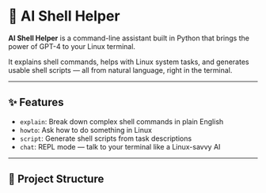 # 🧠 AI Shell Helper

**AI Shell Helper** is a command-line assistant built in Python that brings the power of GPT-4 to your Linux terminal.

It explains shell commands, helps with Linux system tasks, and generates usable shell scripts — all from natural language, right in the terminal.

---

## ✨ Features

- `explain`: Break down complex shell commands in plain English  
- `howto`: Ask how to do something in Linux  
- `script`: Generate shell scripts from task descriptions  
- `chat`: REPL mode — talk to your terminal like a Linux-savvy AI

---

## 📁 Project Structure


